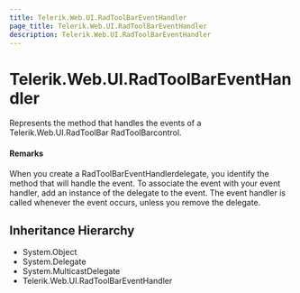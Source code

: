 ```yaml
---
title: Telerik.Web.UI.RadToolBarEventHandler
page_title: Telerik.Web.UI.RadToolBarEventHandler
description: Telerik.Web.UI.RadToolBarEventHandler
---
```


# Telerik.Web.UI.RadToolBarEventHandler

Represents the method that handles the events of a Telerik.Web.UI.RadToolBar RadToolBarcontrol.

#### Remarks
When you create a RadToolBarEventHandlerdelegate, you identify the method that will
            handle the event. To associate the event with your event handler, add an instance of the delegate to the
            event. The event handler is called whenever the event occurs, unless you remove the delegate.

## Inheritance Hierarchy

* System.Object
* System.Delegate
* System.MulticastDelegate
* Telerik.Web.UI.RadToolBarEventHandler

